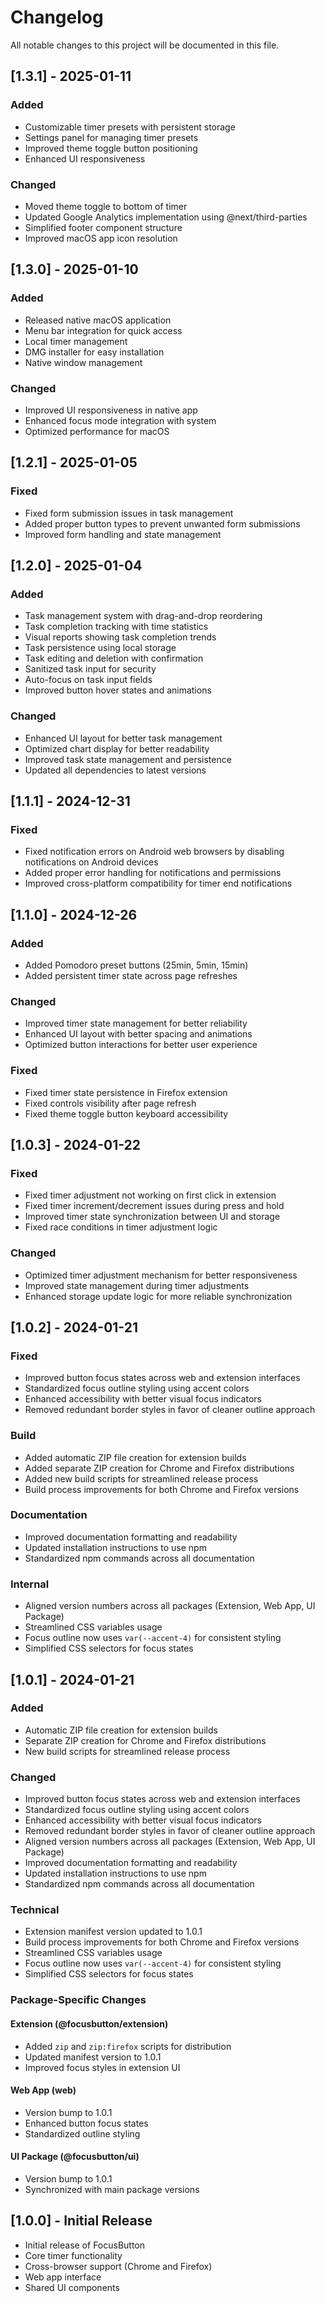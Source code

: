# Changelog

All notable changes to this project will be documented in this file.

## [1.3.1] - 2025-01-11

### Added

- Customizable timer presets with persistent storage
- Settings panel for managing timer presets
- Improved theme toggle button positioning
- Enhanced UI responsiveness

### Changed

- Moved theme toggle to bottom of timer
- Updated Google Analytics implementation using @next/third-parties
- Simplified footer component structure
- Improved macOS app icon resolution

## [1.3.0] - 2025-01-10

### Added

- Released native macOS application
- Menu bar integration for quick access
- Local timer management
- DMG installer for easy installation
- Native window management

### Changed

- Improved UI responsiveness in native app
- Enhanced focus mode integration with system
- Optimized performance for macOS

## [1.2.1] - 2025-01-05

### Fixed

- Fixed form submission issues in task management
- Added proper button types to prevent unwanted form submissions
- Improved form handling and state management

## [1.2.0] - 2025-01-04

### Added

- Task management system with drag-and-drop reordering
- Task completion tracking with time statistics
- Visual reports showing task completion trends
- Task persistence using local storage
- Task editing and deletion with confirmation
- Sanitized task input for security
- Auto-focus on task input fields
- Improved button hover states and animations

### Changed

- Enhanced UI layout for better task management
- Optimized chart display for better readability
- Improved task state management and persistence
- Updated all dependencies to latest versions

## [1.1.1] - 2024-12-31

### Fixed

- Fixed notification errors on Android web browsers by disabling notifications on Android devices
- Added proper error handling for notifications and permissions
- Improved cross-platform compatibility for timer end notifications

## [1.1.0] - 2024-12-26

### Added

- Added Pomodoro preset buttons (25min, 5min, 15min)
- Added persistent timer state across page refreshes

### Changed

- Improved timer state management for better reliability
- Enhanced UI layout with better spacing and animations
- Optimized button interactions for better user experience

### Fixed

- Fixed timer state persistence in Firefox extension
- Fixed controls visibility after page refresh
- Fixed theme toggle button keyboard accessibility

## [1.0.3] - 2024-01-22

### Fixed

- Fixed timer adjustment not working on first click in extension
- Fixed timer increment/decrement issues during press and hold
- Improved timer state synchronization between UI and storage
- Fixed race conditions in timer adjustment logic

### Changed

- Optimized timer adjustment mechanism for better responsiveness
- Improved state management during timer adjustments
- Enhanced storage update logic for more reliable synchronization

## [1.0.2] - 2024-01-21

### Fixed

- Improved button focus states across web and extension interfaces
- Standardized focus outline styling using accent colors
- Enhanced accessibility with better visual focus indicators
- Removed redundant border styles in favor of cleaner outline approach

### Build

- Added automatic ZIP file creation for extension builds
- Added separate ZIP creation for Chrome and Firefox distributions
- Added new build scripts for streamlined release process
- Build process improvements for both Chrome and Firefox versions

### Documentation

- Improved documentation formatting and readability
- Updated installation instructions to use npm
- Standardized npm commands across all documentation

### Internal

- Aligned version numbers across all packages (Extension, Web App, UI Package)
- Streamlined CSS variables usage
- Focus outline now uses `var(--accent-4)` for consistent styling
- Simplified CSS selectors for focus states

## [1.0.1] - 2024-01-21

### Added

- Automatic ZIP file creation for extension builds
- Separate ZIP creation for Chrome and Firefox distributions
- New build scripts for streamlined release process

### Changed

- Improved button focus states across web and extension interfaces
- Standardized focus outline styling using accent colors
- Enhanced accessibility with better visual focus indicators
- Removed redundant border styles in favor of cleaner outline approach
- Aligned version numbers across all packages (Extension, Web App, UI Package)
- Improved documentation formatting and readability
- Updated installation instructions to use npm
- Standardized npm commands across all documentation

### Technical

- Extension manifest version updated to 1.0.1
- Build process improvements for both Chrome and Firefox versions
- Streamlined CSS variables usage
- Focus outline now uses `var(--accent-4)` for consistent styling
- Simplified CSS selectors for focus states

### Package-Specific Changes

#### Extension (@focusbutton/extension)

- Added `zip` and `zip:firefox` scripts for distribution
- Updated manifest version to 1.0.1
- Improved focus styles in extension UI

#### Web App (web)

- Version bump to 1.0.1
- Enhanced button focus states
- Standardized outline styling

#### UI Package (@focusbutton/ui)

- Version bump to 1.0.1
- Synchronized with main package versions

## [1.0.0] - Initial Release

- Initial release of FocusButton
- Core timer functionality
- Cross-browser support (Chrome and Firefox)
- Web app interface
- Shared UI components
